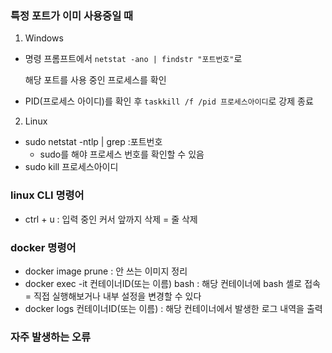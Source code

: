 ### 특정 포트가 이미 사용중일 때
1. Windows
* 명령 프롬프트에서 `netstat -ano | findstr "포트번호"`로

  해당 포트를 사용 중인 프로세스를 확인


* PID(프로세스 아이디)를 확인 후 `taskkill /f /pid 프로세스아이디`로 강제 종료

2. Linux 
* sudo netstat -ntlp | grep :포트번호
  * sudo를 해야 프로세스 번호를 확인할 수 있음
* sudo kill 프로세스아이디


### linux CLI 명령어
- ctrl + u : 입력 중인 커서 앞까지 삭제 = 줄 삭제

### docker 명령어
- docker image prune : 안 쓰는 이미지 정리
- docker exec -it 컨테이너ID(또는 이름) bash : 해당 컨테이너에 bash 셸로 접속 = 직접 실행해보거나 내부 설정을 변경할 수 있다
- docker logs 컨테이너ID(또는 이름) : 해당 컨테이너에서 발생한 로그 내역을 출력

### 자주 발생하는 오류
